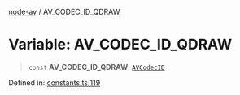 [node-av](../globals.md) / AV\_CODEC\_ID\_QDRAW

# Variable: AV\_CODEC\_ID\_QDRAW

> `const` **AV\_CODEC\_ID\_QDRAW**: [`AVCodecID`](../type-aliases/AVCodecID.md)

Defined in: [constants.ts:119](https://github.com/seydx/av/blob/f8631fc881b394300b1479f511d55cf1c370a87f/src/constants/constants.ts#L119)
